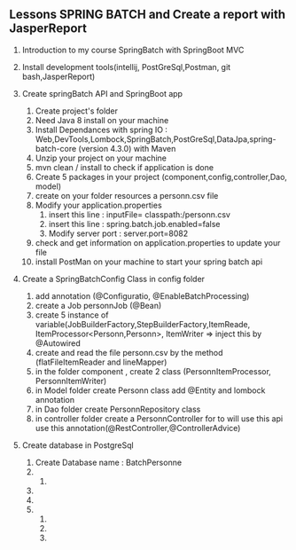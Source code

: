## Lessons SPRING BATCH and Create a report with JasperReport 
1. Introduction to my course SpringBatch with SpringBoot MVC
2. Install development tools(intellij, PostGreSql,Postman, git bash,JasperReport)
3. Create springBatch API and SpringBoot app
    1. Create project's folder
    2. Need Java 8 install on your machine 
	3. Install Dependances with spring IO : Web,DevTools,Lombock,SpringBatch,PostGreSql,DataJpa,spring-batch-core (version 4.3.0) with Maven 
    3. Unzip your project on your machine
	4. mvn clean / install to check if application is done
	5. Create 5 packages in your project (component,config,controller,Dao, model)
	6. create on your folder resources a personn.csv file
	7. Modify your application.properties 
		1. insert this line : inputFile= classpath:/personn.csv
		2. insert this line : spring.batch.job.enabled=false
		3. Modify server port : server.port=8082
	8. check and get information on application.properties to update your file
	9. install PostMan on your machine to start your spring batch api
	
4. Create a SpringBatchConfig Class in config folder
	1. add annotation (@Configuratio, @EnableBatchProcessing)
    2. create a Job personnJob  (@Bean)
    3. create 5 instance of variable(JobBuilderFactory,StepBuilderFactory,ItemReade<Personn>, ItemProcessor<Personn,Personn>, ItemWriter<Personn> => inject this by @Autowired
	4. create and read the file personn.csv by the method (flatFileItemReader and lineMapper)
	5. in the folder component , create 2 class (PersonnItemProcessor, PersonnItemWriter)
	6. in Model folder create Personn class  add @Entity and lombock annotation
	7. in Dao folder create PersonnRepository class 
	8. in controller folder create a PersonnController for to will use this api use this annotation(@RestController,@ControllerAdvice)


5. Create database in PostgreSql
    1. Create Database name : BatchPersonne
    2. 
        1. 
    3. 
    4. 
    5. 
        1. 
        2. 
        3. 